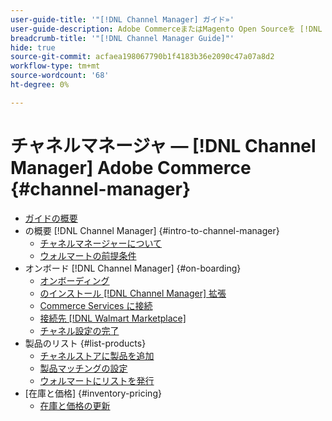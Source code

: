 ```yaml
---
user-guide-title: '"[!DNL Channel Manager] ガイド»'
user-guide-description: Adobe CommerceまたはMagento Open Sourceを [!DNL Walmart Marketplace Seller Central] アカウント
breadcrumb-title: '"[!DNL Channel Manager Guide]"'
hide: true
source-git-commit: acfaea198067790b1f4183b36e2090c47a07a8d2
workflow-type: tm+mt
source-wordcount: '68'
ht-degree: 0%

---
```



# チャネルマネージャ — [!DNL Channel Manager] Adobe Commerce {#channel-manager}

- [ガイドの概要](guide-overview.md)
- の概要 [!DNL Channel Manager] {#intro-to-channel-manager}
   - [チャネルマネージャーについて](overview.md)
   - [ウォルマートの前提条件](walmart-prerequisites.md)
- オンボード [!DNL Channel Manager] {#on-boarding}
   - [オンボーディング](onboard.md)
   - [のインストール [!DNL Channel Manager] 拡張](install.md)
   - [Commerce Services に接続](connect.md)
   - [接続先 [!DNL Walmart Marketplace]](connect-marketplace.md)
   - [チャネル設定の完了](complete-store-setup.md)
- 製品のリスト {#list-products}
   - [チャネルストアに製品を追加](add-products-to-connected-channel.md)
   - [製品マッチングの設定](map-product-attributes-for-matching.md)
   - [ウォルマートにリストを発行](publish-listings-to-marketplace.md)
- [在庫と価格] {#inventory-pricing}
   - [在庫と価格の更新](inventory-and-price-updates.md)

